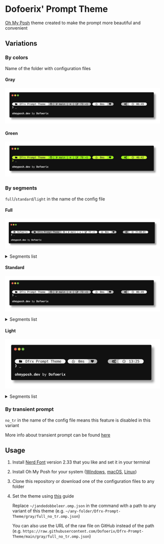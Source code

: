# Dofoerix' Prompt Theme

[Oh My Posh](https://github.com/JanDeDobbeleer/oh-my-posh) theme created to make the prompt more beautiful and convenient

## Variations

### By colors

Name of the folder with configuration files

#### Gray

![gray](./screenshots/gray.png)

#### Green

![green](./screenshots/green.png)

### By segments

`full`/`standard`/`light` in the name of the config file

#### Full

![full](./screenshots/full.png)

<details>

<summary>Segments list</summary>

- Current user
- Current folder 
- Git (displayed in the git repo)
- Execution time
- Exit (broken heart if exit code ≠ 0)
- Root (displayed if the current user is root)
- Time

</details>

#### Standard

![standard](./screenshots/standard.png)

<details>

<summary>Segments list</summary>

- Current folder 
- Git (displayed in the git repo)
- Execution time
- Exit (broken heart if exit code ≠ 0)
- Root (displayed if the current user is root)
- Time (minutes and seconds if the prompt is transient)

</details>

#### Light

![light](./screenshots/light.png)

<details>

<summary>Segments list</summary>

- Current folder
- Execution time
- Exit (broken heart if exit code ≠ 0)
- Root (displayed if the current user is root)
- Time (minutes and seconds if the prompt is transient)

</details>

### By transient prompt

`no_tr` in the name of the config file means this feature is disabled in this variant

More info about transient prompt can be found [here](https://ohmyposh.dev/docs/configuration/transient)

## Usage

1. Install [Nerd Font](https://github.com/ryanoasis/nerd-fonts/releases/tag/v2.3.3) version 2.33 that you like and set it in your terminal

2. Install Oh My Posh for your system ([Windows](https://ohmyposh.dev/docs/installation/windows), [macOS](https://ohmyposh.dev/docs/installation/macos), [Linux](https://ohmyposh.dev/docs/installation/macos))

3. Clone this repository or download one of the configuration files to any folder

4. Set the theme using [this](https://ohmyposh.dev/docs/installation/customize#config-syntax) guide

   Replace `~/jandedobbeleer.omp.json` in the command with a path to any variant of this theme (e.g. `~/any-folder/Dfrx-Prompt-Theme/gray/full_no_tr.omp.json`)

   You can also use the URL of the raw file on GitHub instead of the path (e.g. `https://raw.githubusercontent.com/Dofoerix/Dfrx-Prompt-Theme/main/gray/full_no_tr.omp.json`)
